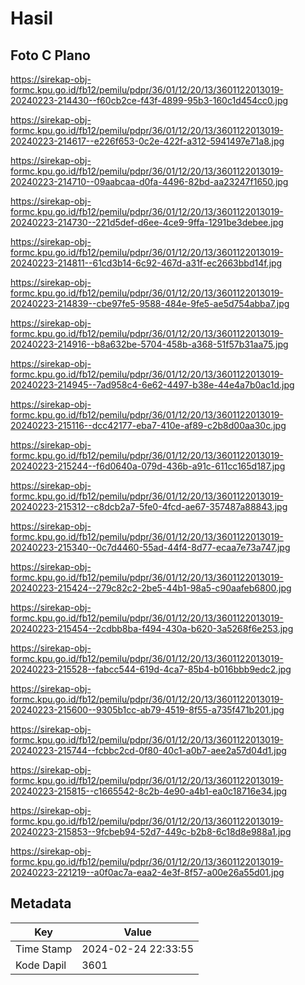 # Hasil

## Foto C Plano

https://sirekap-obj-formc.kpu.go.id/fb12/pemilu/pdpr/36/01/12/20/13/3601122013019-20240223-214430--f60cb2ce-f43f-4899-95b3-160c1d454cc0.jpg

https://sirekap-obj-formc.kpu.go.id/fb12/pemilu/pdpr/36/01/12/20/13/3601122013019-20240223-214617--e226f653-0c2e-422f-a312-5941497e71a8.jpg

https://sirekap-obj-formc.kpu.go.id/fb12/pemilu/pdpr/36/01/12/20/13/3601122013019-20240223-214710--09aabcaa-d0fa-4496-82bd-aa23247f1650.jpg

https://sirekap-obj-formc.kpu.go.id/fb12/pemilu/pdpr/36/01/12/20/13/3601122013019-20240223-214730--221d5def-d6ee-4ce9-9ffa-1291be3debee.jpg

https://sirekap-obj-formc.kpu.go.id/fb12/pemilu/pdpr/36/01/12/20/13/3601122013019-20240223-214811--61cd3b14-6c92-467d-a31f-ec2663bbd14f.jpg

https://sirekap-obj-formc.kpu.go.id/fb12/pemilu/pdpr/36/01/12/20/13/3601122013019-20240223-214839--cbe97fe5-9588-484e-9fe5-ae5d754abba7.jpg

https://sirekap-obj-formc.kpu.go.id/fb12/pemilu/pdpr/36/01/12/20/13/3601122013019-20240223-214916--b8a632be-5704-458b-a368-51f57b31aa75.jpg

https://sirekap-obj-formc.kpu.go.id/fb12/pemilu/pdpr/36/01/12/20/13/3601122013019-20240223-214945--7ad958c4-6e62-4497-b38e-44e4a7b0ac1d.jpg

https://sirekap-obj-formc.kpu.go.id/fb12/pemilu/pdpr/36/01/12/20/13/3601122013019-20240223-215116--dcc42177-eba7-410e-af89-c2b8d00aa30c.jpg

https://sirekap-obj-formc.kpu.go.id/fb12/pemilu/pdpr/36/01/12/20/13/3601122013019-20240223-215244--f6d0640a-079d-436b-a91c-611cc165d187.jpg

https://sirekap-obj-formc.kpu.go.id/fb12/pemilu/pdpr/36/01/12/20/13/3601122013019-20240223-215312--c8dcb2a7-5fe0-4fcd-ae67-357487a88843.jpg

https://sirekap-obj-formc.kpu.go.id/fb12/pemilu/pdpr/36/01/12/20/13/3601122013019-20240223-215340--0c7d4460-55ad-44f4-8d77-ecaa7e73a747.jpg

https://sirekap-obj-formc.kpu.go.id/fb12/pemilu/pdpr/36/01/12/20/13/3601122013019-20240223-215424--279c82c2-2be5-44b1-98a5-c90aafeb6800.jpg

https://sirekap-obj-formc.kpu.go.id/fb12/pemilu/pdpr/36/01/12/20/13/3601122013019-20240223-215454--2cdbb8ba-f494-430a-b620-3a5268f6e253.jpg

https://sirekap-obj-formc.kpu.go.id/fb12/pemilu/pdpr/36/01/12/20/13/3601122013019-20240223-215528--fabcc544-619d-4ca7-85b4-b016bbb9edc2.jpg

https://sirekap-obj-formc.kpu.go.id/fb12/pemilu/pdpr/36/01/12/20/13/3601122013019-20240223-215600--9305b1cc-ab79-4519-8f55-a735f471b201.jpg

https://sirekap-obj-formc.kpu.go.id/fb12/pemilu/pdpr/36/01/12/20/13/3601122013019-20240223-215744--fcbbc2cd-0f80-40c1-a0b7-aee2a57d04d1.jpg

https://sirekap-obj-formc.kpu.go.id/fb12/pemilu/pdpr/36/01/12/20/13/3601122013019-20240223-215815--c1665542-8c2b-4e90-a4b1-ea0c18716e34.jpg

https://sirekap-obj-formc.kpu.go.id/fb12/pemilu/pdpr/36/01/12/20/13/3601122013019-20240223-215853--9fcbeb94-52d7-449c-b2b8-6c18d8e988a1.jpg

https://sirekap-obj-formc.kpu.go.id/fb12/pemilu/pdpr/36/01/12/20/13/3601122013019-20240223-221219--a0f0ac7a-eaa2-4e3f-8f57-a00e26a55d01.jpg


## Metadata

| Key        | Value               |
| ---------- | ------------------- |
| Time Stamp | 2024-02-24 22:33:55 |
| Kode Dapil | 3601                |



